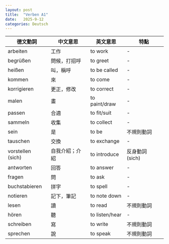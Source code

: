 ```yaml
---
layout: post
title:  "Verben A1"
date:   2025-9-12
categories: Deutsch
---
```


<!-- 流量追蹤 -->
<script src="{{ '/assets/js/momo-script.js' | relative_url }}"></script>


| 德文動詞         | 中文意思       | 英文意思        | 特點             |
|------------------|--------------|----------------|------------------|
| arbeiten         | 工作         | to work        | -                |
| begrüßen         | 問候，打招呼   | to greet       | -                |
| heißen           | 叫，稱呼       | to be called   | -                |
| kommen           | 來           | to come        | -                |
| korrigieren      | 更正，修改     | to correct     | -                |
| malen            | 畫           | to paint/draw  | -                |
| passen           | 合適         | to fit/suit    | -                |
| sammeln          | 收集         | to collect     | -                |
| sein             | 是           | to be          | 不規則動詞        |
| tauschen         | 交換         | to exchange    | -                |
| vorstellen (sich)| 自我介紹；介紹 | to introduce   | 反身動詞 (sich)  |
| antworten        | 回答         | to answer      | -                |
| fragen           | 問           | to ask         | -                |
| buchstabieren    | 拼字         | to spell       | -                |
| notieren         | 記下，筆記     | to note down   | -                |
| lesen            | 讀           | to read        | 不規則動詞        |
| hören            | 聽           | to listen/hear | -                |
| schreiben        | 寫           | to write       | 不規則動詞        |
| sprechen         | 說           | to speak       | 不規則動詞        |
